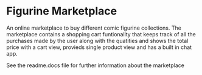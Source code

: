 # Figurine Marketplace

An online marketplace to buy different comic figurine collections. The marketplace contains a shopping cart funtionality that keeps 
track of all the purchases made by the user along with the quatities and shows the total price with a cart view, provieds single
 product view and has a built in chat app. 

See the readme.docs file for further information about the marketplace
